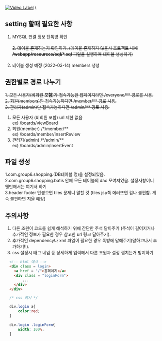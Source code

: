 
[![Video Label](https://img.youtube.com/vi/jlEddtRgM8gg/0.jpg)](https://youtu.be/jlEddtRgM8g)
\


## setting 할때 필요한 사항

1. MYSQL 연결 정보 단톡방 확인<br><br>
~~2. 테이블 존재하는지 확인하기. (테이블 존재하지 않을시 프로젝트 내에 **/webapp/resources/sql/*.sql** 파일을 실행하여 테이블 생성하기)~~<br><br>
2. 테이블 생성 예정 (2022-03-14) members 생성

## 권한별로 경로 나누기

~~1. 모든 사용자(비회원 **포함**)가 접속가능한 웹페이지라면 /everyone/** 경로를 사용.~~<br>
~~2. 회원(members)만 접속가능하다면 /member/** 경로 사용.~~<br>
~~3. 관리자(admin)만 접속가능하다면 /admin/** 경로 사용.~~<br>

1. 모든 사용자 (비회원 포함) url 제한 없음 <br>
ex) /boards/viewBoard
2. 회원(member) /*/member/** <br>
ex) /boards/member/insertReview
3. 관리지(admin) /*/admin/** <br>
ex) /boards/admin/insertEvent

<h2>파일 생성</h2>

1.com.group6.shopping.(DB테이블 명)을 설정되있음. <br>
2.com.group6.shopping.batis 안에 모든 테이블의 dao 모여져있음. 설정사항이니 웬만해서는 여기서 하기<br>
3.header footer 안붙으면 tiles 문제니 말할 것 (tiles jsp쪽 에러뜨면 겁나 불편함. 계속 불편하면 지울 예정)<br>

## 주의사항

1. 다른 조원이 코드를 쉽게 해석하기 위해 간단한 주석 달아주기 (주석이 길어지거나 추가적인 정보가 필요한 경우 참고한 url 링크 달아주기).
2. 추가적인 dependency나 xml 파일이 필요한 경우 톡방에 말해주기(말하고나서 추가하기!!).
3. css 설정시 태그 네임 등 상세하게 입력해서 다른 조원과 설정 겹치는거 방지하기
  ```html
    <!-- html 예시 -->
    <div class = login>
      <a href = "/">홈페이지</a>
      <div class = "loginForm">
          ...
      </div>
    </div>
  ```
  
  ```css
    /* css 예시 */

    div.login a{
        color:red;
    }
    
    div.login .loginForm{
        width: 100%;
    }
  ```


